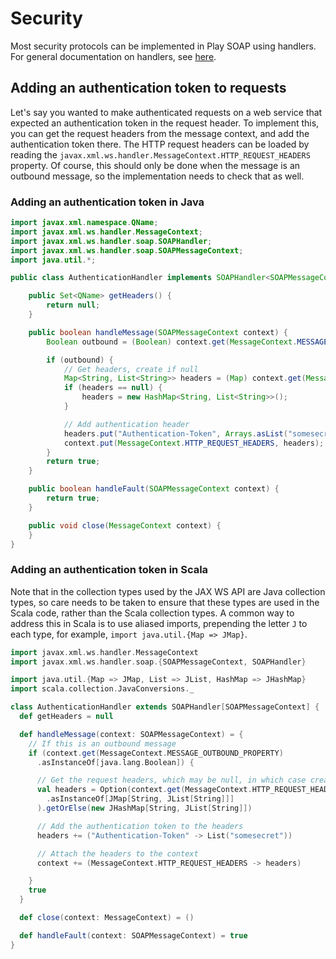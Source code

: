 # Security

Most security protocols can be implemented in Play SOAP using handlers.  For general documentation on handlers, see [here](Handlers.md).

## Adding an authentication token to requests

Let's say you wanted to make authenticated requests on a web service that expected an authentication token in the request header.  To implement this, you can get the request headers from the message context, and add the authentication token there.  The HTTP request headers can be loaded by reading the `javax.xml.ws.handler.MessageContext.HTTP_REQUEST_HEADERS` property.  Of course, this should only be done when the message is an outbound message, so the implementation needs to check that as well.

### Adding an authentication token in Java

```java
import javax.xml.namespace.QName;
import javax.xml.ws.handler.MessageContext;
import javax.xml.ws.handler.soap.SOAPHandler;
import javax.xml.ws.handler.soap.SOAPMessageContext;
import java.util.*;

public class AuthenticationHandler implements SOAPHandler<SOAPMessageContext> {

    public Set<QName> getHeaders() {
        return null;
    }

    public boolean handleMessage(SOAPMessageContext context) {
        Boolean outbound = (Boolean) context.get(MessageContext.MESSAGE_OUTBOUND_PROPERTY);

        if (outbound) {
            // Get headers, create if null
            Map<String, List<String>> headers = (Map) context.get(MessageContext.HTTP_REQUEST_HEADERS);
            if (headers == null) {
                headers = new HashMap<String, List<String>>();
            }

            // Add authentication header
            headers.put("Authentication-Token", Arrays.asList("somesecret"));
            context.put(MessageContext.HTTP_REQUEST_HEADERS, headers);
        }
        return true;
    }

    public boolean handleFault(SOAPMessageContext context) {
        return true;
    }

    public void close(MessageContext context) {
    }
}
```

### Adding an authentication token in Scala

Note that in the collection types used by the JAX WS API are Java collection types, so care needs to be taken to ensure that these types are used in the Scala code, rather than the Scala collection types.  A common way to address this in Scala is to use aliased imports, prepending the letter `J` to each type, for example, `import java.util.{Map => JMap}`.

```scala
import javax.xml.ws.handler.MessageContext
import javax.xml.ws.handler.soap.{SOAPMessageContext, SOAPHandler}

import java.util.{Map => JMap, List => JList, HashMap => JHashMap}
import scala.collection.JavaConversions._

class AuthenticationHandler extends SOAPHandler[SOAPMessageContext] {
  def getHeaders = null

  def handleMessage(context: SOAPMessageContext) = {
    // If this is an outbound message
    if (context.get(MessageContext.MESSAGE_OUTBOUND_PROPERTY)
      .asInstanceOf[java.lang.Boolean]) {

      // Get the request headers, which may be null, in which case create them
      val headers = Option(context.get(MessageContext.HTTP_REQUEST_HEADERS)
        .asInstanceOf[JMap[String, JList[String]]]
      ).getOrElse(new JHashMap[String, JList[String]])

      // Add the authentication token to the headers
      headers += ("Authentication-Token" -> List("somesecret"))

      // Attach the headers to the context
      context += (MessageContext.HTTP_REQUEST_HEADERS -> headers)

    }
    true
  }

  def close(context: MessageContext) = ()

  def handleFault(context: SOAPMessageContext) = true
}
```
